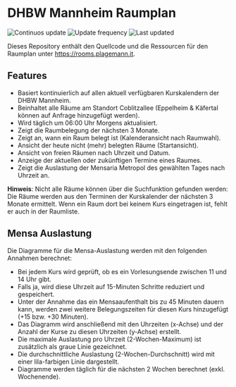 # DHBW Mannheim Raumplan

![Continuos update](https://github.com/antonplagemann/dhbw-room-plan/actions/workflows/update-room-plan.yml/badge.svg)
![Update frequency](https://img.shields.io/badge/Update%20frequency-daily-informational)
![Last updated](https://img.shields.io/badge/dynamic/json?color=blueviolet&label=Last%20update&query=%24.last_updated&url=https%3A%2F%2Fraw.githubusercontent.com%2Fantonplagemann%2Fdhbw-room-plan%2Fmain%2Fsrc%2Fassets%2Frooms.json)

Dieses Repository enthält den Quellcode und die Ressourcen für den Raumplan unter <https://rooms.plagemann.it>.

## Features

- Basiert kontinuierlich auf allen aktuell verfügbaren Kurskalendern der DHBW Mannheim.
- Beinhaltet alle Räume am Standort Coblitzallee (Eppelheim & Käfertal können auf Anfrage hinzugefügt werden).
- Wird täglich um 06:00 Uhr Morgens aktualisiert.
- Zeigt die Raumbelegung der nächsten 3 Monate.
- Zeigt an, wann ein Raum belegt ist (Kalenderansicht nach Raumwahl).
- Ansicht der heute nicht (mehr) belegten Räume (Startansicht).
- Ansicht von freien Räumen nach Uhrzeit und Datum.
- Anzeige der aktuellen oder zukünftigen Termine eines Raumes.
- Zeigt die Auslastung der Mensaria Metropol des gewählten Tages nach Uhrzeit an.

**Hinweis**: Nicht alle Räume können über die Suchfunktion gefunden werden: Die Räume werden aus den Terminen der Kurskalender der nächsten 3 Monate ermittelt. Wenn ein Raum dort bei keinem Kurs eingetragen ist, fehlt er auch in der Raumliste.

## Mensa Auslastung

Die Diagramme für die Mensa-Auslastung werden mit den folgenden Annahmen berechnet:

- Bei jedem Kurs wird geprüft, ob es ein Vorlesungsende zwischen 11 und 14 Uhr gibt.
- Falls ja, wird diese Uhrzeit auf 15-Minuten Schritte reduziert und gespeichert.
- Unter der Annahme das ein Mensaaufenthalt bis zu 45 Minuten dauern kann, werden zwei weitere Belegungszeiten für diesen Kurs hinzugefügt (+15 bzw. +30 Minuten).
- Das Diagramm wird anschließend mit den Uhrzeiten (x-Achse) und der Anzahl der Kurse zu diesen Uhrzeiten (y-Achse) erstellt.
- Die maximale Auslastung pro Uhrzeit (2-Wochen-Maximum) ist zusätzlich als graue Linie gezeichnet.
- Die durchschnittliche Auslastung (2-Wochen-Durchschnitt) wird mit einer lila-farbigen Linie dargestellt.
- Diagramme werden täglich für die nächsten 2 Wochen berechnet (exkl. Wochenende).

